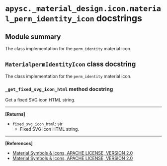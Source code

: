 # `apysc._material_design.icon.material_perm_identity_icon` docstrings

## Module summary

The class implementation for the `perm_identity` material icon.

## `MaterialpermIdentityIcon` class docstring

The class implementation for the `perm_identity` material icon.

### `_get_fixed_svg_icon_html` method docstring

Get a fixed SVG icon HTML string.<hr>

**[Returns]**

- `fixed_svg_icon_html`: str
  - Fixed SVG icon HTML string.

<hr>

**[References]**

- [Material Symbols & Icons, APACHE LICENSE, VERSION 2.0](https://fonts.google.com/icons?icon.size=24&icon.color=%23e8eaed)
- [Material Symbols & Icons, APACHE LICENSE, VERSION 2.0](https://www.apache.org/licenses/LICENSE-2.0.html)